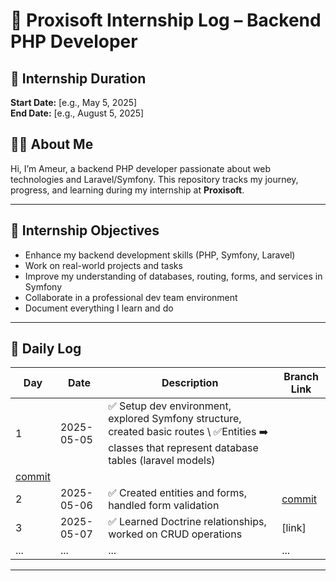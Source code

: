 # 🏢 Proxisoft Internship Log – Backend PHP Developer

## 📅 Internship Duration
**Start Date:** [e.g., May 5, 2025]  
**End Date:** [e.g., August 5, 2025]

## 👨‍💻 About Me
Hi, I’m Ameur, a backend PHP developer passionate about web technologies and Laravel/Symfony. This repository tracks my journey, progress, and learning during my internship at **Proxisoft**.

---

## 📌 Internship Objectives
- Enhance my backend development skills (PHP, Symfony, Laravel)
- Work on real-world projects and tasks
- Improve my understanding of databases, routing, forms, and services in Symfony
- Collaborate in a professional dev team environment
- Document everything I learn and do

---

## 📘 Daily Log

| Day | Date | Description | Branch Link |
|-----|------|-------------|-------------|
| 1   | 2025-05-05 | ✅ Setup dev environment, explored Symfony structure, created basic routes \ ✅Entities ➡️ classes that represent database tables (laravel models)
 | [commit](link-to-commit) |
| 2   | 2025-05-06 | ✅ Created entities and forms, handled form validation | [commit](link) |
| 3   | 2025-05-07 | ✅ Learned Doctrine relationships, worked on CRUD operations | [link] |
| ... | ... | ... | ... |

---

